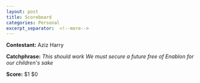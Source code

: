 ```yaml
---
layout: post
title: Scoreboard
categories: Personal
excerpt_separator:  <!--more-->
---
```

**Contestant:**      Aziz                                      Harry

**Catchphrase:**     *This should work*                        *We must secure a future free of Enablon for our children's sake*

**Score:**           $1                                        $0
